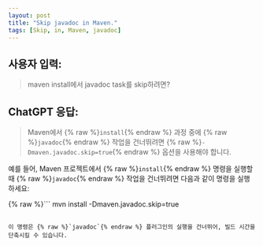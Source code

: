 ```yaml
---
layout: post
title: "Skip javadoc in Maven."
tags: [Skip, in, Maven, javadoc]
---
```


## 사용자 입력:
> maven install에서 javadoc task를 skip하려면?

## ChatGPT 응답:
> Maven에서 {% raw %}`install`{% endraw %} 과정 중에 {% raw %}`javadoc`{% endraw %} 작업을 건너뛰려면 {% raw %}`-Dmaven.javadoc.skip=true`{% endraw %} 옵션을 사용해야 합니다. 

예를 들어, Maven 프로젝트에서 {% raw %}`install`{% endraw %} 명령을 실행할 때 {% raw %}`javadoc`{% endraw %} 작업을 건너뛰려면 다음과 같이 명령을 실행하세요:

{% raw %}```
mvn install -Dmaven.javadoc.skip=true
```{% endraw %}

이 명령은 {% raw %}`javadoc`{% endraw %} 플러그인의 실행을 건너뛰어, 빌드 시간을 단축시킬 수 있습니다.

